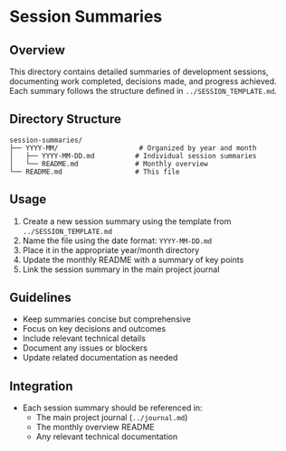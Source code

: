 # Session Summaries

## Overview

This directory contains detailed summaries of development sessions, documenting work completed, decisions made, and progress achieved. Each summary follows the structure defined in `../SESSION_TEMPLATE.md`.

## Directory Structure

```
session-summaries/
├── YYYY-MM/                    # Organized by year and month
│   ├── YYYY-MM-DD.md          # Individual session summaries
│   └── README.md              # Monthly overview
└── README.md                  # This file
```

## Usage

1. Create a new session summary using the template from `../SESSION_TEMPLATE.md`
2. Name the file using the date format: `YYYY-MM-DD.md`
3. Place it in the appropriate year/month directory
4. Update the monthly README with a summary of key points
5. Link the session summary in the main project journal

## Guidelines

- Keep summaries concise but comprehensive
- Focus on key decisions and outcomes
- Include relevant technical details
- Document any issues or blockers
- Update related documentation as needed

## Integration

- Each session summary should be referenced in:
  - The main project journal (`../journal.md`)
  - The monthly overview README
  - Any relevant technical documentation
